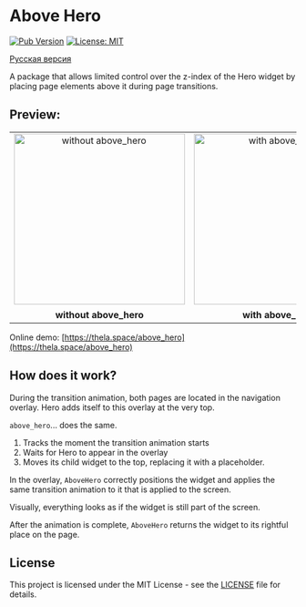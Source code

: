 # Above Hero

[![Pub Version](https://img.shields.io/pub/v/above_hero?label=pub.dev)](https://pub.dev/packages/above_hero)
[![License: MIT](https://img.shields.io/badge/License-MIT-yellow.svg)](LICENSE)

[Русская версия](https://github.com/TheLastFlame/above_hero/blob/master/README_RU.md)

A package that allows limited control over the z-index of the Hero widget by placing page elements above it during page transitions.

## Preview:
<table>
  <tr>
    <td align="center">
      <img src="https://github.com/user-attachments/assets/26604dd6-1f81-42c6-bdf6-d59ec99b2fd1" alt="without above_hero" width="300" />
      <div style="display: block; margin-top: 8px;">
        <b>without above_hero</b>
      </div>
    </td>
    <td align="center">
      <img src="https://github.com/user-attachments/assets/cb732320-49b8-4c89-aab7-d8231c4e4236" alt="with above_hero" width="300" />
      <div style="display: block; margin-top: 8px;">
        <b>with above_hero</b>
      </div>
    </td>
  </tr>
</table>

Online demo: [https://thela.space/above_hero](https://thela.space/above_hero)

## How does it work?

During the transition animation, both pages are located in the navigation overlay. Hero adds itself to this overlay at the very top.

`above_hero`... does the same.

1. Tracks the moment the transition animation starts
2. Waits for Hero to appear in the overlay
3. Moves its child widget to the top, replacing it with a placeholder.

In the overlay, `AboveHero` correctly positions the widget and applies the same transition animation to it that is applied to the screen.

Visually, everything looks as if the widget is still part of the screen.

After the animation is complete, `AboveHero` returns the widget to its rightful place on the page.

## License

This project is licensed under the MIT License - see the [LICENSE](LICENSE) file for details.
